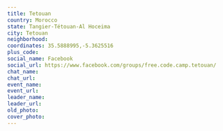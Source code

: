 ```yaml
---
title: Tetouan
country: Morocco
state: Tangier-Tétouan-Al Hoceima
city: Tetouan
neighborhood: 
coordinates: 35.5888995,-5.3625516
plus_code:
social_name: Facebook
social_url: https://www.facebook.com/groups/free.code.camp.tetouan/
chat_name:
chat_url:
event_name:
event_url:
leader_name:
leader_url:
old_photo: 
cover_photo:
---
```

